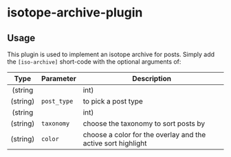 # isotope-archive-plugin

## Usage

This plugin is used to implement an isotope archive for posts. Simply add the `[iso-archive]` short-code with the optional arguments of:


| Type     | Parameter             | Description                                                                        |
|:--------:|-----------------------|------------------------------------------------------------------------------------|
| (string || int) | `columns`                | to display in columns of 1, 2, or 3                                                |
| (string) |  `post_type`        | to pick a post type                                      |
| (string || int) | `number_posts`           | to show this many posts                                            |
| (string)   | `taxonomy` | choose the taxonomy to sort posts by|
| (string)    | `color`              | choose a color for the overlay and the active sort highlight                               |